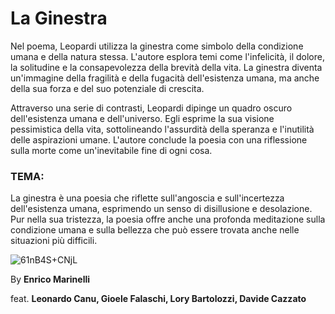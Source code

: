 # La Ginestra
Nel poema, Leopardi utilizza la ginestra come simbolo della condizione umana e della natura stessa. L'autore esplora temi come l'infelicità,
il dolore, la solitudine e la consapevolezza della brevità della vita. La ginestra diventa un'immagine della fragilità e della fugacità dell'esistenza umana, 
ma anche della sua forza e del suo potenziale di crescita.

Attraverso una serie di contrasti, Leopardi dipinge un quadro oscuro dell'esistenza umana e dell'universo. Egli esprime la sua visione pessimistica della vita, 
sottolineando l'assurdità della speranza e l'inutilità delle aspirazioni umane. L'autore conclude la poesia con una riflessione sulla morte come un'inevitabile fine di ogni cosa.

### TEMA:
La ginestra è una poesia che riflette sull'angoscia e sull'incertezza dell'esistenza umana, esprimendo un senso di disillusione e desolazione.
Pur nella sua tristezza, la poesia offre anche una profonda meditazione sulla condizione umana e sulla bellezza che può essere trovata anche nelle situazioni più difficili.


![61nB4S+CNjL](https://github.com/Canu-leonardo-principal/Appunti5BIA/assets/98812524/6ad90190-0be6-4fb4-a802-486bfe2a2858)



By **Enrico Marinelli**

feat. **Leonardo Canu, Gioele Falaschi, Lory Bartolozzi, Davide Cazzato**
